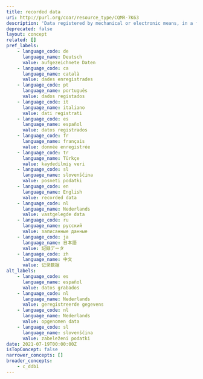 ```yaml
---
title: recorded data
uri: http://purl.org/coar/resource_type/CQMR-7K63
description: 'Data registered by mechanical or electronic means, in a form that allows the information to be retrieved and/or reproduced. For example, images or sounds on disc or magnetic tape. [Source: Adapted from https://ddialliance.org/Specification/DDI-CV/ModeOfCollection_3.0.html]'
deprecated: false
layout: concept
related: []
pref_labels:
    - language_code: de
      language_name: Deutsch
      value: aufgezeichnete Daten
    - language_code: ca
      language_name: català
      value: dades enregistrades
    - language_code: pt
      language_name: português
      value: dados registados
    - language_code: it
      language_name: italiano
      value: dati registrati
    - language_code: es
      language_name: español
      value: datos registrados
    - language_code: fr
      language_name: français
      value: donnée enregistrée
    - language_code: tr
      language_name: Türkçe
      value: kaydedilmiş veri
    - language_code: sl
      language_name: slovenščina
      value: posneti podatki
    - language_code: en
      language_name: English
      value: recorded data
    - language_code: nl
      language_name: Nederlands
      value: vastgelegde data
    - language_code: ru
      language_name: русский
      value: записанные данные
    - language_code: ja
      language_name: 日本語
      value: 記録データ
    - language_code: zh
      language_name: 中文
      value: 记录数据
alt_labels:
    - language_code: es
      language_name: español
      value: datos grabados
    - language_code: nl
      language_name: Nederlands
      value: geregistreerde gegevens
    - language_code: nl
      language_name: Nederlands
      value: opgenomen data
    - language_code: sl
      language_name: slovenščina
      value: zabeleženi podatki
date: 2021-07-19T00:00:00Z
isTopConcept: false
narrower_concepts: []
broader_concepts:
    - c_ddb1
---
```


